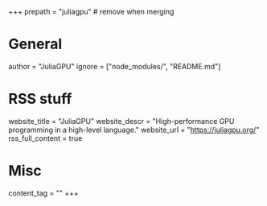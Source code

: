 +++
prepath = "juliagpu" # remove when merging

# General
author = "JuliaGPU"
ignore = ["node_modules/", "README.md"]

# RSS stuff
website_title = "JuliaGPU"
website_descr = "High-performance GPU programming in a high-level language."
website_url = "https://juliagpu.org/"
rss_full_content = true

# Misc
content_tag = ""
+++
